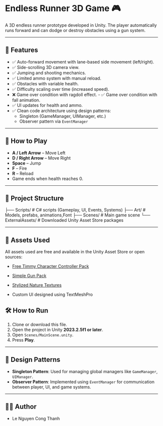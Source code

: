 # Endless Runner 3D Game 🎮

A 3D endless runner prototype developed in Unity. The player automatically runs forward and can dodge or destroy obstacles using a gun system.

---

## 📌 Features

- ✅ Auto-forward movement with lane-based side movement (left/right).
- ✅ Side-scrolling 3D camera view.
- ✅ Jumping and shooting mechanics.
- ✅ Limited ammo system with manual reload.
- ✅ Obstacles with variable health.
- ✅ Difficulty scaling over time (increased speed).
- ❌ Game over condition with ragdoll effect. - ✅ Game over condition with fall animation.
- ✅ UI updates for health and ammo.
- ✅ Clean code architecture using design patterns:
  - Singleton (GameManager, UIManager, etc.)
  - Observer pattern via `EventManager`

---

## 🚀 How to Play

- **A / Left Arrow** – Move Left
- **D / Right Arrow** – Move Right
- **Space** – Jump
- **F** – Fire
- **R** – Reload
- Game ends when health reaches 0.

---

## 📁 Project Structure

├── Scripts/ # C# scripts (Gameplay, UI, Events, Systems)
├── Art/ # Models, prefabs, animations,Font
├── Scenes/ # Main game scene
└── ExternalAssets/ # Downloaded Unity Asset Store packages

---

## 🧱 Assets Used

All assets used are free and available in the Unity Asset Store or open sources:

- [Free Timmy Character Controller Pack](https://mixamo.com)
- [Simple Gun Pack](https://assetstore.unity.com/packages/3d/props/guns/weapons-pack-guns-310355)
- [Stylized Nature Textures](https://assetstore.unity.com/packages/2d/textures-materiais/hand-painted-textures-mega-pack-vol-1-238389)

- Custom UI designed using TextMeshPro

## 🛠️ How to Run

1. Clone or download this file.
2. Open the project in Unity **2023.2.5f1 or later**.
3. Open `Scenes/MainScene.unity`.
4. Press **Play**.

---

## 🧩 Design Patterns

- **Singleton Pattern**: Used for managing global managers like `GameManager`, `UIManager`.
- **Observer Pattern**: Implemented using `EventManager` for communication between player, UI, and game systems.

---

## 👨‍💻 Author

- Le Nguyen Cong Thanh
